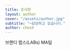 ```yaml
---
title: 조서현
layout: author
cover: "/assets/author.jpg"
subtitle: "~담당하고 있습니다."
author: chosh
---
```


브랜디 랩스(LABs) MA팀
